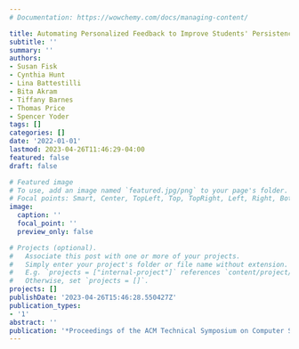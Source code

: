 ```yaml
---
# Documentation: https://wowchemy.com/docs/managing-content/

title: Automating Personalized Feedback to Improve Students' Persistence in Computing
subtitle: ''
summary: ''
authors:
- Susan Fisk
- Cynthia Hunt
- Lina Battestilli
- Bita Akram
- Tiffany Barnes
- Thomas Price
- Spencer Yoder
tags: []
categories: []
date: '2022-01-01'
lastmod: 2023-04-26T11:46:29-04:00
featured: false
draft: false

# Featured image
# To use, add an image named `featured.jpg/png` to your page's folder.
# Focal points: Smart, Center, TopLeft, Top, TopRight, Left, Right, BottomLeft, Bottom, BottomRight.
image:
  caption: ''
  focal_point: ''
  preview_only: false

# Projects (optional).
#   Associate this post with one or more of your projects.
#   Simply enter your project's folder or file name without extension.
#   E.g. `projects = ["internal-project"]` references `content/project/deep-learning/index.md`.
#   Otherwise, set `projects = []`.
projects: []
publishDate: '2023-04-26T15:46:28.550427Z'
publication_types:
- '1'
abstract: ''
publication: '*Proceedings of the ACM Technical Symposium on Computer Science Education*'
---
```


